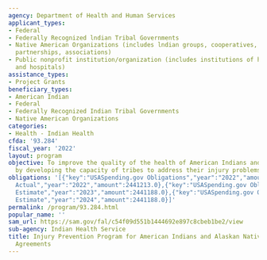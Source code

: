 ```yaml
---
agency: Department of Health and Human Services
applicant_types:
- Federal
- Federally Recognized lndian Tribal Governments
- Native American Organizations (includes lndian groups, cooperatives, corporations,
  partnerships, associations)
- Public nonprofit institution/organization (includes institutions of higher education
  and hospitals)
assistance_types:
- Project Grants
beneficiary_types:
- American Indian
- Federal
- Federally Recognized Indian Tribal Governments
- Native American Organizations
categories:
- Health - Indian Health
cfda: '93.284'
fiscal_year: '2022'
layout: program
objective: To improve the quality of the health of American Indians and Alaskan Natives
  by developing the capacity of tribes to address their injury problems.
obligations: '[{"key":"USASpending.gov Obligations","year":"2022","amount":2203180.67},{"key":"SAM.gov
  Actual","year":"2022","amount":2441213.0},{"key":"USASpending.gov Obligations","year":"2023","amount":1984144.26},{"key":"SAM.gov
  Estimate","year":"2023","amount":2441188.0},{"key":"USASpending.gov Obligations","year":"2024","amount":0.0},{"key":"SAM.gov
  Estimate","year":"2024","amount":2441188.0}]'
permalink: /program/93.284.html
popular_name: ''
sam_url: https://sam.gov/fal/c54f09d551b1444692e897c8cbeb1be2/view
sub-agency: Indian Health Service
title: Injury Prevention Program for American Indians and Alaskan Natives Cooperative
  Agreements
---
```

